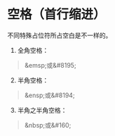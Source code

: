 # 空格（首行缩进）
不同特殊占位符所占空白是不一样的。
1. 全角空格：

>\&emsp;或\&#8195;	

2. 半角空格：

>\&ensp;或\&#8194;

3. 半角之半角空格：

>\&nbsp;或\&#160;

